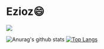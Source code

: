 
<!--
**Ezioz/Ezioz** is a ✨ _special_ ✨ repository because its `README.md` (this file) appears on your GitHub profile.

 Hi there 👋
<img align="right" src="https://github-readme-stats.vercel.app/api?username=Ezioz&show_icons=true&icon_color=CE1D2D&text_color=718096&bg_color=ffffff&hide_title=true" />

Here are some ideas to get you started:

- 🔭 I’m currently working on ...
- 🌱 I’m currently learning 
- 👯 I’m looking to collaborate on ...
- 🤔 I’m looking for help with ...
- 💬 Ask me about ...
- 📫 How to reach me: ...
- 😄 Pronouns: ...
- ⚡ Fun fact: ...
-->

# Ezioz😄

![](https://komarev.com/ghpvc/?username=Ezioz&color=yellowgreen)

![Anurag's github stats](https://github-readme-stats.vercel.app/api?username=Ezioz&show_icons=true&icon_color=fff&bg_color=30,e96443,904e95&title_color=fff&text_color=fff)   [![Top Langs](https://github-readme-stats.vercel.app/api/top-langs/?username=Ezioz&layout=compact&theme=buefy&title_color=000)](https://github.com/anuraghazra/github-readme-stats)

